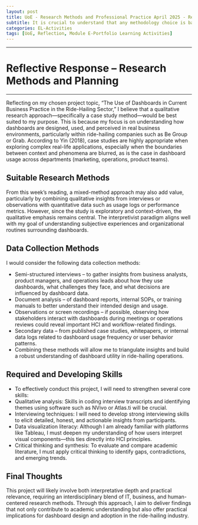 ```yaml
---
layout: post
title: UoE - Research Methods and Professional Practice April 2025 - Research Methods and Planning
subtitle: It is crucial to understand that any methodology choice is based on some underlying assumptions, which we need to bring awareness.
categories: EL-Activities
tags: [UoE, Reflection, Module E-Portfolio Learning Activities]
---
```

---
# Reflective Response – Research Methods and Planning
---

Reflecting on my chosen project topic, “The Use of Dashboards in Current Business Practice in the Ride-Hailing Sector,” I believe that a qualitative research approach—specifically a case study method—would be best suited to my purpose. This is because my focus is on understanding how dashboards are designed, used, and perceived in real business environments, particularly within ride-hailing companies such as Be Group or Grab. According to Yin (2018), case studies are highly appropriate when exploring complex real-life applications, especially when the boundaries between context and phenomena are blurred, as is the case in dashboard usage across departments (marketing, operations, product teams).

## Suitable Research Methods

From this week’s reading, a mixed-method approach may also add value, particularly by combining qualitative insights from interviews or observations with quantitative data such as usage logs or performance metrics. However, since the study is exploratory and context-driven, the qualitative emphasis remains central. The interpretivist paradigm aligns well with my goal of understanding subjective experiences and organizational routines surrounding dashboards.

## Data Collection Methods

I would consider the following data collection methods:
- Semi-structured interviews – to gather insights from business analysts, product managers, and operations leads about how they use dashboards, what challenges they face, and what decisions are influenced by dashboard data.
- Document analysis – of dashboard reports, internal SOPs, or training manuals to better understand their intended design and usage.
- Observations or screen recordings – if possible, observing how stakeholders interact with dashboards during meetings or operations reviews could reveal important HCI and workflow-related findings.
- Secondary data – from published case studies, whitepapers, or internal data logs related to dashboard usage frequency or user behavior patterns.
- Combining these methods will allow me to triangulate insights and build a robust understanding of dashboard utility in ride-hailing operations.

## Required and Developing Skills

- To effectively conduct this project, I will need to strengthen several core skills:
- Qualitative analysis: Skills in coding interview transcripts and identifying themes using software such as NVivo or Atlas.ti will be crucial.
- Interviewing techniques: I will need to develop strong interviewing skills to elicit detailed, honest, and actionable insights from participants.
- Data visualization literacy: Although I am already familiar with platforms like Tableau, I must deepen my understanding of how users interpret visual components—this ties directly into HCI principles.
- Critical thinking and synthesis: To evaluate and compare academic literature, I must apply critical thinking to identify gaps, contradictions, and emerging trends.

## Final Thoughts

This project will likely involve both interpretative depth and practical relevance, requiring an interdisciplinary blend of IT, business, and human-centered research methods. Through this approach, I aim to deliver findings that not only contribute to academic understanding but also offer practical implications for dashboard design and adoption in the ride-hailing industry.
